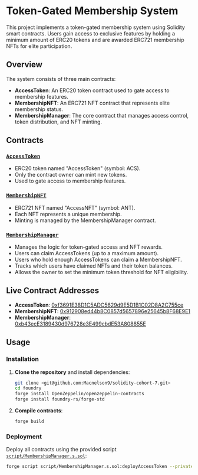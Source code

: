 # Token-Gated Membership System

This project implements a token-gated membership system using Solidity smart contracts. Users gain access to exclusive features by holding a minimum amount of ERC20 tokens and are awarded ERC721 membership NFTs for elite participation.

## Overview

The system consists of three main contracts:

- **AccessToken**: An ERC20 token contract used to gate access to membership features.
- **MembershipNFT**: An ERC721 NFT contract that represents elite membership status.
- **MembershipManager**: The core contract that manages access control, token distribution, and NFT minting.

## Contracts

### [`AccessToken`](src/AccessToken.sol)

- ERC20 token named "AccessToken" (symbol: ACS).
- Only the contract owner can mint new tokens.
- Used to gate access to membership features.

### [`MembershipNFT`](src/MembershipNFT.sol)

- ERC721 NFT named "AccessNFT" (symbol: ANT).
- Each NFT represents a unique membership.
- Minting is managed by the MembershipManager contract.

### [`MembershipManager`](src/MembershipManager.sol)

- Manages the logic for token-gated access and NFT rewards.
- Users can claim AccessTokens (up to a maximum amount).
- Users who hold enough AccessTokens can claim a MembershipNFT.
- Tracks which users have claimed NFTs and their token balances.
- Allows the owner to set the minimum token threshold for NFT eligibility.

## Live Contract Addresses

- **AccessToken**: [0xf3691E38D1C5ADC5629d9E5D1B1C02D8A2C755ce](https://etherscan.io/address/0xf3691E38D1C5ADC5629d9E5D1B1C02D8A2C755ce)
- **MembershipNFT**: [0x912908ed44b8C0857d5657896e25645b8F68E9E1](https://etherscan.io/address/0x912908ed44b8C0857d5657896e25645b8F68E9E1)
- **MembershipManager**: [0xb43ecE3189430d976728e3E499cbdE53A808855E](https://etherscan.io/address/0xb43ecE3189430d976728e3E499cbdE53A808855E)

## Usage

### Installation

1. **Clone the repository** and install dependencies:

   ```sh
   git clone <git@github.com:Macnelson9/solidity-cohort-7.git>
   cd foundry
   forge install OpenZeppelin/openzeppelin-contracts
   forge install foundry-rs/forge-std
   ```

2. **Compile contracts**:
   ```sh
   forge build
   ```

### Deployment

Deploy all contracts using the provided script [`script/MembershipManager.s.sol`](script/MembershipManager.s.sol):

```sh
forge script script/MembershipManager.s.sol:deployAccessToken --private-key <YOUR_PRIVATE_KEY> --rpc-url https://eth-sepolia.g.alchemy.com/public --broadcast
```
